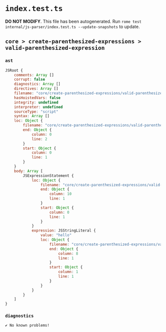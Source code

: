 # `index.test.ts`

**DO NOT MODIFY**. This file has been autogenerated. Run `rome test internal/js-parser/index.test.ts --update-snapshots` to update.

## `core > create-parenthesized-expressions > valid-parenthesized-expression`

### `ast`

```javascript
JSRoot {
	comments: Array []
	corrupt: false
	diagnostics: Array []
	directives: Array []
	filename: "core/create-parenthesized-expressions/valid-parenthesized-expression/input.js"
	hasHoistedVars: false
	integrity: undefined
	interpreter: undefined
	sourceType: "script"
	syntax: Array []
	loc: Object {
		filename: "core/create-parenthesized-expressions/valid-parenthesized-expression/input.js"
		end: Object {
			column: 0
			line: 2
		}
		start: Object {
			column: 0
			line: 1
		}
	}
	body: Array [
		JSExpressionStatement {
			loc: Object {
				filename: "core/create-parenthesized-expressions/valid-parenthesized-expression/input.js"
				end: Object {
					column: 10
					line: 1
				}
				start: Object {
					column: 0
					line: 1
				}
			}
			expression: JSStringLiteral {
				value: "hello"
				loc: Object {
					filename: "core/create-parenthesized-expressions/valid-parenthesized-expression/input.js"
					end: Object {
						column: 8
						line: 1
					}
					start: Object {
						column: 1
						line: 1
					}
				}
			}
		}
	]
}
```

### `diagnostics`

```
✔ No known problems!

```
